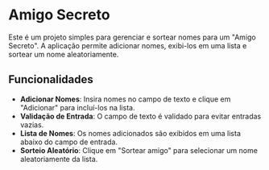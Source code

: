 # Amigo Secreto

Este é um projeto simples para gerenciar e sortear nomes para um "Amigo Secreto". A aplicação permite adicionar nomes, exibi-los em uma lista e sortear um nome aleatoriamente.

## Funcionalidades

- **Adicionar Nomes**: Insira nomes no campo de texto e clique em "Adicionar" para incluí-los na lista.
- **Validação de Entrada**: O campo de texto é validado para evitar entradas vazias.
- **Lista de Nomes**: Os nomes adicionados são exibidos em uma lista abaixo do campo de entrada.
- **Sorteio Aleatório**: Clique em "Sortear amigo" para selecionar um nome aleatoriamente da lista.


